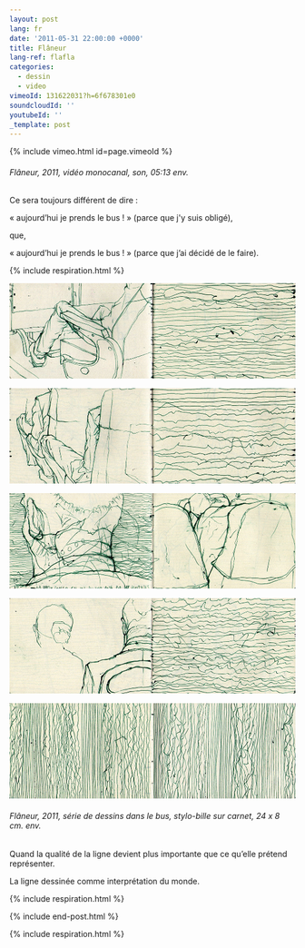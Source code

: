 ```yaml
---
layout: post
lang: fr
date: '2011-05-31 22:00:00 +0000'
title: Flâneur
lang-ref: flafla
categories:
  - dessin
  - video
vimeoId: 131622031?h=6f678301e0
soundcloudId: ''
youtubeId: ''
_template: post
---
```





{% include vimeo.html id=page.vimeoId %}

###### _Flâneur_, 2011, vidéo monocanal, son, 05:13 env.

Ce sera toujours différent de dire :

« aujourd’hui je prends le bus ! » (parce que j'y suis obligé),

que,

« aujourd’hui je prends le bus ! » (parce que j’ai décidé de le faire).

{% include respiration.html %}

![](/imgs/fla007-up.jpg)

![](/imgs/fla008-up.jpg)

![](/imgs/fla010-up.jpg)

![](/imgs/fla012-up.jpg)

![](/imgs/fla014-up.jpg)

###### _Flâneur_, 2011, série de dessins dans le bus, stylo-bille sur carnet, 24 x 8 cm. env.

Quand la qualité de la ligne devient plus importante que ce qu’elle prétend représenter.

La ligne dessinée comme interprétation du monde.

{% include respiration.html %}

{% include end-post.html %}

{% include respiration.html %}
